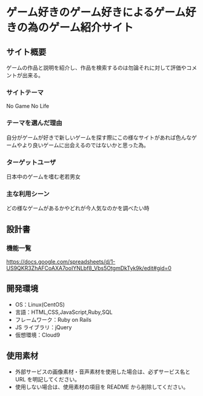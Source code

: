 # ゲーム好きのゲーム好きによるゲーム好きの為のゲーム紹介サイト

## サイト概要

ゲームの作品と説明を紹介し、作品を検索するのは勿論それに対して評価やコメントが出来る。

### サイトテーマ

No Game No Life

### テーマを選んだ理由

自分がゲームが好きで新しいゲームを探す際にこの様なサイトがあれば色んなゲームやより良いゲームに出会えるのではないかと思った為。

### ターゲットユーザ

日本中のゲームを嗜む老若男女

### 主な利用シーン

どの様なゲームがあるかやどれが今人気なのかを調べたい時

## 設計書

### 機能一覧

<https://docs.google.com/spreadsheets/d/1-US9QKR3ZhAFCoAXA7ooIYNLbf8_Vbs5OtgmDkTyk9k/edit#gid=0>

## 開発環境

- OS：Linux(CentOS)
- 言語：HTML,CSS,JavaScript,Ruby,SQL
- フレームワーク：Ruby on Rails
- JS ライブラリ：jQuery
- 仮想環境：Cloud9

## 使用素材

- 外部サービスの画像素材・音声素材を使用した場合は、必ずサービス名と URL を明記してください。
- 使用しない場合は、使用素材の項目を README から削除してください。
